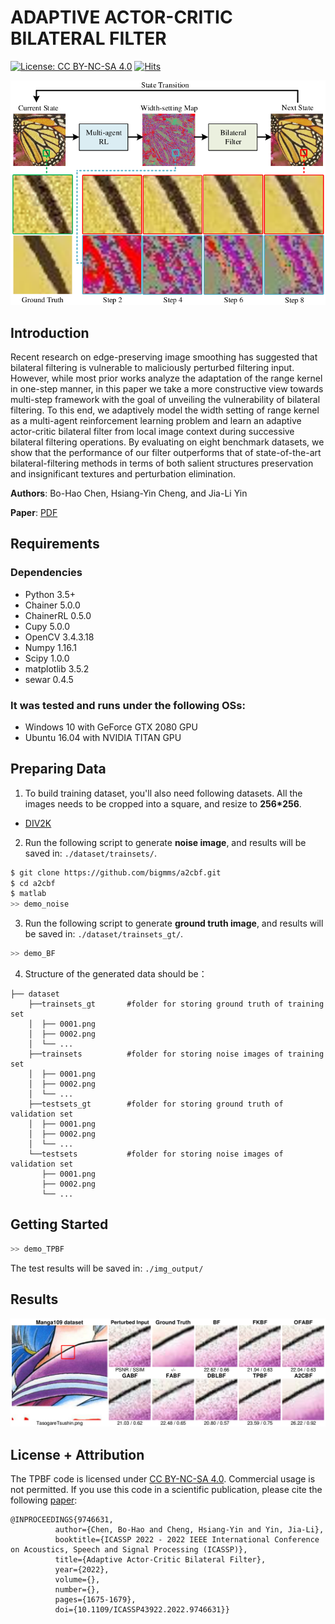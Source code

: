 # ADAPTIVE ACTOR-CRITIC BILATERAL FILTER

[![License: CC BY-NC-SA 4.0](https://img.shields.io/badge/License-CC%20BY--NC--SA%204.0-lightgrey.svg?style=flat-square)](https://creativecommons.org/licenses/by-nc-sa/4.0/)
[![Hits](https://hits.seeyoufarm.com/api/count/incr/badge.svg?url=https%3A%2F%2Fgithub.com%2Fbigmms%2Fchen_grsl21_tpbf&count_bg=%233D46C8&title_bg=%23555555&icon=&icon_color=%23E7E7E7&title=views&edge_flat=false)](https://hits.seeyoufarm.com)

![framework](./figs/brief_framework.png)

## Introduction
Recent research on edge-preserving image smoothing has suggested that bilateral filtering is vulnerable to maliciously perturbed filtering input. However, while most prior works analyze the adaptation of the range kernel in one-step manner, in this paper we take a more constructive view towards multi-step framework with the goal of unveiling the vulnerability of bilateral filtering. To this end, we adaptively model the width setting of range kernel as a multi-agent reinforcement learning problem and learn an adaptive actor-critic bilateral filter from local image context during successive bilateral filtering operations. By evaluating on eight benchmark datasets, we show that the performance of our filter outperforms that of state-of-the-art bilateral-filtering methods in terms of both salient structures preservation and insignificant textures and perturbation elimination.

**Authors**: Bo-Hao Chen, Hsiang-Yin Cheng, and Jia-Li Yin

**Paper**: [PDF](https://ieeexplore.ieee.org/document/9746631)

## Requirements
### Dependencies
* Python 3.5+
* Chainer 5.0.0
* ChainerRL 0.5.0
* Cupy 5.0.0
* OpenCV 3.4.3.18
* Numpy 1.16.1
* Scipy 1.0.0
* matplotlib 3.5.2
* sewar 0.4.5

<!-- ### Model
* Pre-trained models can be downloaded from [google drive](https://drive.google.com/drive/folders/1iqkGTl8sqoVEaVFo4uoAJiLFtce_f8cu?usp=sharing) or [baidu drive](https://pan.baidu.com/s/1nLrWmgkYNffSJHB1Fsr0Gw) (password: 2wrw). -->

### It was tested and runs under the following OSs:
* Windows 10 with GeForce GTX 2080 GPU
* Ubuntu 16.04 with NVIDIA TITAN GPU

## Preparing Data
1. To build training dataset, you'll also need following datasets. All the images needs to be cropped into a square, and resize to **256*256**.
* [DIV2K](http://data.vision.ee.ethz.ch/cvl/DIV2K/DIV2K_train_HR.zip)

2. Run the following script to generate **noise image**, and results will be saved in: `./dataset/trainsets/`.
```bash
$ git clone https://github.com/bigmms/a2cbf.git
$ cd a2cbf
$ matlab
>> demo_noise
```

3. Run the following script to generate **ground truth image**, and results will be saved in: `./dataset/trainsets_gt/`.
```bash
>> demo_BF
```

4. Structure of the generated data should be：
```
├── dataset
    ├──trainsets_gt       #folder for storing ground truth of training set
    │  ├── 0001.png                
    │  ├── 0002.png 
    │  └── ...
    ├──trainsets          #folder for storing noise images of training set
    │  ├── 0001.png
    │  ├── 0002.png
    │  └── ... 
    ├──testsets_gt        #folder for storing ground truth of validation set
    │  ├── 0001.png
    │  ├── 0002.png
    │  └── ... 
    └──testsets           #folder for storing noise images of validation set
       ├── 0001.png
       ├── 0002.png
       └── ...
```

## Getting Started
```bash
>> demo_TPBF
```
The test results will be saved in: `./img_output/`

## Results
![](./figs/demo_manga.png)

<!-- <img src="figures/gcce.jpg" alt="Cover" width="40%"/> -->

## License + Attribution
The TPBF code is licensed under [CC BY-NC-SA 4.0](https://creativecommons.org/licenses/by-nc-sa/4.0/). Commercial usage is not permitted. If you use this code in a scientific publication, please cite the following [paper](https://ieeexplore.ieee.org/document/9746631):
```
@INPROCEEDINGS{9746631,
  	      author={Chen, Bo-Hao and Cheng, Hsiang-Yin and Yin, Jia-Li},
  	      booktitle={ICASSP 2022 - 2022 IEEE International Conference on Acoustics, Speech and Signal Processing (ICASSP)}, 
  	      title={Adaptive Actor-Critic Bilateral Filter}, 
  	      year={2022},
  	      volume={},
  	      number={},
  	      pages={1675-1679},
  	      doi={10.1109/ICASSP43922.2022.9746631}}
```
